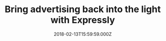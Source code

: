 ---
campaign-uuid: "c-76414c35-b48e-4f92-9d54-fe2ec8d1a992"
type: "Event"
category: "Other"
date: "2018-02-13T15:59:59.000Z"
end-date: "2018-05-31T23:59:00.000Z"
disable-form: false
is_promoted: false
has_entry_page: false
title: "Bring advertising back into the light with Expressly"
competition-description: "Everyone wants to feel safe when surfing online but most\
  \ consumers are often not aware of what they are signing up for when they use websites.\r\
  \n\r\n<p>It’s time to start building direct, human relationships online, and make\
  \ them the centre of digital advertising. This is exactly what Expressly does. Expressly\
  \ is one of the largest e-commerce and tech hubs worldwide,\_that provides publishers\
  \ with technology to transform any link into a ‘Powerlink’ that transparently asks\
  \ the person if they want to visit the advertiser's site.</p>\r\n<br/>Click on the\
  \ link to know all of the details."
banner-img: "https://assets.expresslyapp.com/asset-29f92d06-ab59-4a3a-9d1b-159b94c56b39.jpg"
logo-left-href: "http://demo.buyexpressly.com/"
logo-left-image: "https://assets.expresslyapp.com/113a7c4c-159d-4e0d-952c-214bc7f3bad3-thumb.png"
logo-left-title: "Expressly Demo"
has-winner: false
---